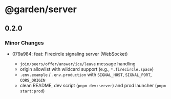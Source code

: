 # @garden/server

## 0.2.0

### Minor Changes

- 079a984: feat: Firecircle signaling server (WebSocket)

  - `join/peers/offer/answer/ice/leave` message handling
  - origin allowlist with wildcard support (e.g., `*.firecircle.space`)
  - `.env.example` / `.env.production` with `SIGNAL_HOST`, `SIGNAL_PORT`, `CORS_ORIGIN`
  - clean README, dev script (`pnpm dev:server`) and prod launcher (`pnpm start:prod`)
